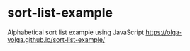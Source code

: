 # sort-list-example
Alphabetical sort list example using JavaScript
https://olga-volga.github.io/sort-list-example/
